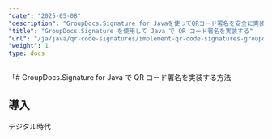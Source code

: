```yaml
---
"date": "2025-05-08"
"description": "GroupDocs.Signature for Javaを使ってQRコード署名を安全に実装する方法を学びましょう。このガイドでは、セットアップ、カスタマイズ、そして実践的な応用例を解説します。"
"title": "GroupDocs.Signature を使用して Java で QR コード署名を実装する"
"url": "/ja/java/qr-code-signatures/implement-qr-code-signatures-groupdocs-signature-java/"
"weight": 1
type: docs
---
```

「# GroupDocs.Signature for Java で QR コード署名を実装する方法

## 導入

デジタル時代